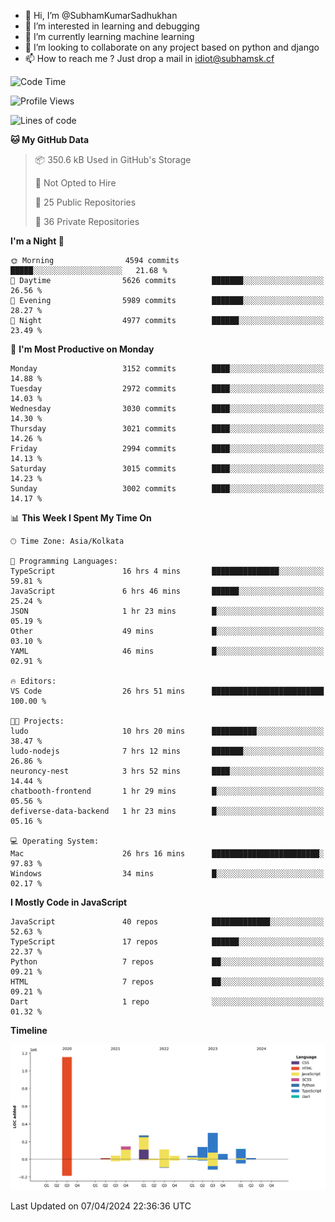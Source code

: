 - 👋 Hi, I’m @SubhamKumarSadhukhan
- 👀 I’m interested in learning and debugging
- 🌱 I’m currently learning machine learning
- 💞️ I’m looking to collaborate on any project based on python and django
- 📫 How to reach me ?
      Just drop a mail in idiot@subhamsk.cf

<!---
SubhamKumarSadhukhan/SubhamKumarSadhukhan is a ✨ special ✨ repository because its `README.md` (this file) appears on your GitHub profile.
You can click the Preview link to take a look at your changes.
--->


<!--START_SECTION:waka-->
![Code Time](http://img.shields.io/badge/Code%20Time-2%2C098%20hrs%2042%20mins-blue)

![Profile Views](http://img.shields.io/badge/Profile%20Views-0-blue)

![Lines of code](https://img.shields.io/badge/From%20Hello%20World%20I%27ve%20Written-2.4%20million%20lines%20of%20code-blue)

**🐱 My GitHub Data** 

> 📦 350.6 kB Used in GitHub's Storage 
 > 
> 🚫 Not Opted to Hire
 > 
> 📜 25 Public Repositories 
 > 
> 🔑 36 Private Repositories 
 > 
**I'm a Night 🦉** 

```text
🌞 Morning                4594 commits        █████░░░░░░░░░░░░░░░░░░░░   21.68 % 
🌆 Daytime                5626 commits        ███████░░░░░░░░░░░░░░░░░░   26.56 % 
🌃 Evening                5989 commits        ███████░░░░░░░░░░░░░░░░░░   28.27 % 
🌙 Night                  4977 commits        ██████░░░░░░░░░░░░░░░░░░░   23.49 % 
```
📅 **I'm Most Productive on Monday** 

```text
Monday                   3152 commits        ████░░░░░░░░░░░░░░░░░░░░░   14.88 % 
Tuesday                  2972 commits        ████░░░░░░░░░░░░░░░░░░░░░   14.03 % 
Wednesday                3030 commits        ████░░░░░░░░░░░░░░░░░░░░░   14.30 % 
Thursday                 3021 commits        ████░░░░░░░░░░░░░░░░░░░░░   14.26 % 
Friday                   2994 commits        ████░░░░░░░░░░░░░░░░░░░░░   14.13 % 
Saturday                 3015 commits        ████░░░░░░░░░░░░░░░░░░░░░   14.23 % 
Sunday                   3002 commits        ████░░░░░░░░░░░░░░░░░░░░░   14.17 % 
```


📊 **This Week I Spent My Time On** 

```text
🕑︎ Time Zone: Asia/Kolkata

💬 Programming Languages: 
TypeScript               16 hrs 4 mins       ███████████████░░░░░░░░░░   59.81 % 
JavaScript               6 hrs 46 mins       ██████░░░░░░░░░░░░░░░░░░░   25.24 % 
JSON                     1 hr 23 mins        █░░░░░░░░░░░░░░░░░░░░░░░░   05.19 % 
Other                    49 mins             █░░░░░░░░░░░░░░░░░░░░░░░░   03.10 % 
YAML                     46 mins             █░░░░░░░░░░░░░░░░░░░░░░░░   02.91 % 

🔥 Editors: 
VS Code                  26 hrs 51 mins      █████████████████████████   100.00 % 

🐱‍💻 Projects: 
ludo                     10 hrs 20 mins      ██████████░░░░░░░░░░░░░░░   38.47 % 
ludo-nodejs              7 hrs 12 mins       ███████░░░░░░░░░░░░░░░░░░   26.86 % 
neuroncy-nest            3 hrs 52 mins       ████░░░░░░░░░░░░░░░░░░░░░   14.44 % 
chatbooth-frontend       1 hr 29 mins        █░░░░░░░░░░░░░░░░░░░░░░░░   05.56 % 
defiverse-data-backend   1 hr 23 mins        █░░░░░░░░░░░░░░░░░░░░░░░░   05.16 % 

💻 Operating System: 
Mac                      26 hrs 16 mins      ████████████████████████░   97.83 % 
Windows                  34 mins             █░░░░░░░░░░░░░░░░░░░░░░░░   02.17 % 
```

**I Mostly Code in JavaScript** 

```text
JavaScript               40 repos            █████████████░░░░░░░░░░░░   52.63 % 
TypeScript               17 repos            ██████░░░░░░░░░░░░░░░░░░░   22.37 % 
Python                   7 repos             ██░░░░░░░░░░░░░░░░░░░░░░░   09.21 % 
HTML                     7 repos             ██░░░░░░░░░░░░░░░░░░░░░░░   09.21 % 
Dart                     1 repo              ░░░░░░░░░░░░░░░░░░░░░░░░░   01.32 % 
```



**Timeline**

![Lines of Code chart](https://raw.githubusercontent.com/SubhamKumarSadhukhan/SubhamKumarSadhukhan/main/assets/bar_graph.png)


 Last Updated on 07/04/2024 22:36:36 UTC
<!--END_SECTION:waka-->
